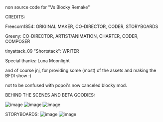 non source code for "Vs Blocky Remake"

CREDITS:

Freecorn1854: ORIGINAL MAKER, CO-DIRECTOR, CODER, STORYBOARDS

Greeny: CO-DIRECTOR, ARTIST/ANIMATION, CHARTER, CODER, COMPOSER

tinyattack_09 "Shortstack": WRITER


Special thanks:
Luna Moonlight

and of course jnj, for providing some (most) of the assets and making the BFDI show :)

not to be confused with popoi's now canceled blocky mod.

BEHIND THE SCENES AND BETA GOODIES:

![image](https://github.com/Freecorn1854/vsblockyremake/assets/82797387/7f599376-8c8a-4848-89a1-ff1f64b9bb08)
![image](https://github.com/Freecorn1854/vsblockyremake/assets/82797387/95d4409b-2665-4eba-beb9-dc5777ed2fd5)
![image](https://github.com/Freecorn1854/vsblockyremake/assets/82797387/dce20ce0-2df3-45af-bb7f-485189fd1e9b)


STORYBOARDS:
![image](https://github.com/Freecorn1854/vsblockyremake/assets/82797387/8e8b2ffe-f192-4d96-9265-97a7b1f33cba)
![image](https://github.com/Freecorn1854/vsblockyremake/assets/82797387/7fdfce0e-39ca-464c-86a4-d51eab460df5)


